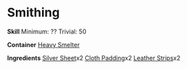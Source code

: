 <!-- TITLE: Silver Splint Cloak -->
<!-- SUBTITLE: A cloak made with silveriness -->

# Smithing
**Skill**
Minimum: ??
Trivial: 50

**Container**
[Heavy Smelter](heavy-smelter)

**Ingredients**
[Silver Sheet](silver-sheet)x2
[Cloth Padding](cloth-padding)x2
[Leather Strips](leather-strips)x2